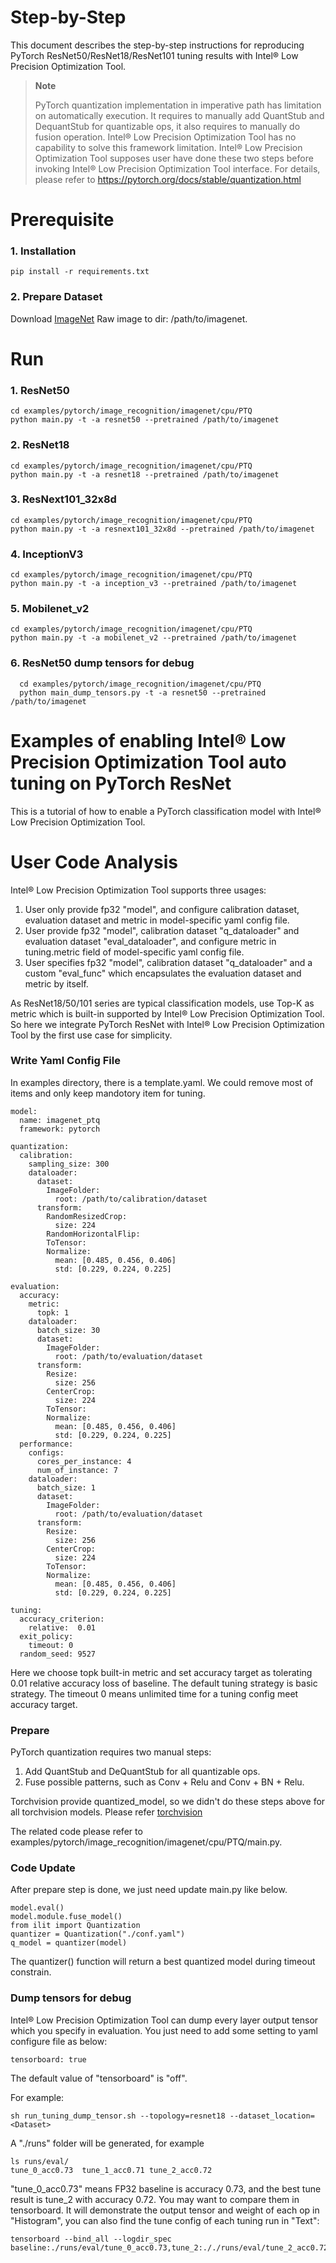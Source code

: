 Step-by-Step
============

This document describes the step-by-step instructions for reproducing PyTorch ResNet50/ResNet18/ResNet101 tuning results with Intel® Low Precision Optimization Tool.

> **Note**
>
> PyTorch quantization implementation in imperative path has limitation on automatically execution.
> It requires to manually add QuantStub and DequantStub for quantizable ops, it also requires to manually do fusion operation.
> Intel® Low Precision Optimization Tool has no capability to solve this framework limitation. Intel® Low Precision Optimization Tool supposes user have done these two steps before invoking Intel® Low Precision Optimization Tool interface.
> For details, please refer to https://pytorch.org/docs/stable/quantization.html

# Prerequisite

### 1. Installation

  ```Shell
  pip install -r requirements.txt
  ```

### 2. Prepare Dataset

  Download [ImageNet](http://www.image-net.org/) Raw image to dir: /path/to/imagenet.


# Run

### 1. ResNet50

  ```Shell
  cd examples/pytorch/image_recognition/imagenet/cpu/PTQ
  python main.py -t -a resnet50 --pretrained /path/to/imagenet
  ```

### 2. ResNet18

  ```Shell
  cd examples/pytorch/image_recognition/imagenet/cpu/PTQ
  python main.py -t -a resnet18 --pretrained /path/to/imagenet
  ```

### 3. ResNext101_32x8d

  ```Shell
  cd examples/pytorch/image_recognition/imagenet/cpu/PTQ
  python main.py -t -a resnext101_32x8d --pretrained /path/to/imagenet
  ```

### 4. InceptionV3

  ```Shell
  cd examples/pytorch/image_recognition/imagenet/cpu/PTQ
  python main.py -t -a inception_v3 --pretrained /path/to/imagenet
  ```

### 5. Mobilenet_v2

  ```Shell
  cd examples/pytorch/image_recognition/imagenet/cpu/PTQ
  python main.py -t -a mobilenet_v2 --pretrained /path/to/imagenet
  ```

### 6. ResNet50 dump tensors for debug

```Shell
  cd examples/pytorch/image_recognition/imagenet/cpu/PTQ
  python main_dump_tensors.py -t -a resnet50 --pretrained /path/to/imagenet
```


Examples of enabling Intel® Low Precision Optimization Tool auto tuning on PyTorch ResNet
=======================================================

This is a tutorial of how to enable a PyTorch classification model with Intel® Low Precision Optimization Tool.

# User Code Analysis

Intel® Low Precision Optimization Tool supports three usages:

1. User only provide fp32 "model", and configure calibration dataset, evaluation dataset and metric in model-specific yaml config file.
2. User provide fp32 "model", calibration dataset "q_dataloader" and evaluation dataset "eval_dataloader", and configure metric in tuning.metric field of model-specific yaml config file.
3. User specifies fp32 "model", calibration dataset "q_dataloader" and a custom "eval_func" which encapsulates the evaluation dataset and metric by itself.

As ResNet18/50/101 series are typical classification models, use Top-K as metric which is built-in supported by Intel® Low Precision Optimization Tool. So here we integrate PyTorch ResNet with Intel® Low Precision Optimization Tool by the first use case for simplicity.

### Write Yaml Config File

In examples directory, there is a template.yaml. We could remove most of items and only keep mandotory item for tuning. 


```
model:
  name: imagenet_ptq
  framework: pytorch

quantization:
  calibration:
    sampling_size: 300
    dataloader:
      dataset:
        ImageFolder:
          root: /path/to/calibration/dataset
      transform:
        RandomResizedCrop:
          size: 224
        RandomHorizontalFlip:
        ToTensor:
        Normalize:
          mean: [0.485, 0.456, 0.406]
          std: [0.229, 0.224, 0.225]

evaluation:
  accuracy:
    metric:
      topk: 1
    dataloader:
      batch_size: 30
      dataset:
        ImageFolder:
          root: /path/to/evaluation/dataset
      transform:
        Resize:
          size: 256
        CenterCrop:
          size: 224
        ToTensor:
        Normalize:
          mean: [0.485, 0.456, 0.406]
          std: [0.229, 0.224, 0.225]
  performance:
    configs:
      cores_per_instance: 4
      num_of_instance: 7
    dataloader:
      batch_size: 1
      dataset:
        ImageFolder:
          root: /path/to/evaluation/dataset
      transform:
        Resize:
          size: 256
        CenterCrop:
          size: 224
        ToTensor:
        Normalize:
          mean: [0.485, 0.456, 0.406]
          std: [0.229, 0.224, 0.225]

tuning:
  accuracy_criterion:
    relative:  0.01
  exit_policy:
    timeout: 0
  random_seed: 9527

```

Here we choose topk built-in metric and set accuracy target as tolerating 0.01 relative accuracy loss of baseline. The default tuning strategy is basic strategy. The timeout 0 means unlimited time for a tuning config meet accuracy target.

### Prepare

PyTorch quantization requires two manual steps:

1. Add QuantStub and DeQuantStub for all quantizable ops.
2. Fuse possible patterns, such as Conv + Relu and Conv + BN + Relu.

Torchvision provide quantized_model, so we didn't do these steps above for all torchvision models. Please refer [torchvision](https://github.com/pytorch/vision/tree/master/torchvision/models/quantization)

The related code please refer to examples/pytorch/image_recognition/imagenet/cpu/PTQ/main.py.

### Code Update

After prepare step is done, we just need update main.py like below.

```
model.eval()
model.module.fuse_model()
from ilit import Quantization
quantizer = Quantization("./conf.yaml")
q_model = quantizer(model)
```

The quantizer() function will return a best quantized model during timeout constrain.

### Dump tensors for debug

Intel® Low Precision Optimization Tool can dump every layer output tensor which you specify in evaluation. You just need to add some setting to yaml configure file as below:

```
tensorboard: true
```
The default value of "tensorboard" is "off".

For example: 
```
sh run_tuning_dump_tensor.sh --topology=resnet18 --dataset_location=<Dataset>
```
A "./runs" folder will be generated, for example 

```
ls runs/eval/
tune_0_acc0.73  tune_1_acc0.71 tune_2_acc0.72
```
"tune_0_acc0.73" means FP32 baseline is accuracy 0.73, and the best tune result is tune_2 with accuracy 0.72. You may want to compare them in tensorboard. It will demonstrate the output tensor and weight of each op in "Histogram", you can also find the tune config of each tuning run in "Text":  
```
tensorboard --bind_all --logdir_spec baseline:./runs/eval/tune_0_acc0.73,tune_2:././runs/eval/tune_2_acc0.72
```

